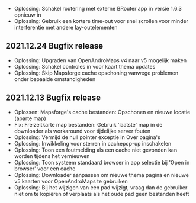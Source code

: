 - Oplossing: Schakel routering met externe BRouter app in versie 1.6.3 opnieuw in
- Oplossing: Gebruik een kortere time-out voor snel scrollen voor minder interferentie met andere lay-outelementen

## 2021.12.24 Bugfix release

- Oplossing: Upgraden van OpenAndroMaps v4 naar v5 mogelijk maken
- Oplossing: Schakel controles in voor kaart thema updates
- Oplossing: Skip Mapsforge cache opschoning vanwege problemen onder bepaalde omstandigheden

## 2021.12.13 Bugfix release

- Oplossen: Mapsforge's cache bestanden: Opschonen en nieuwe locatie (aparte map)
- Fix: Freizeitkarte map bestanden: Gebruik 'laatste' map in de downloader als workaround voor tijdelijke server fouten
- Oplossing: Vermijd de null pointer exceptie in Over pagina's
- Oplossing: Inwikkeling voor sterren in cachepop-up inschakelen
- Oplossing: Toon een foutmelding als een cache niet gevonden kan worden tijdens het vernieuwen
- Oplossing: Toon systeem standaard browser in app selectie bij 'Open in browser' voor een cache
- Oplossing: Downloader aanpassen om nieuwe thema pagina en nieuwe v5 kaarten voor OpenAndroMaps te gebruiken
- Oplossing: Bij het wijzigen van een pad wijzigt, vraag dan de gebruiker niet om te kopiëren of verplaats als het oude pad geen bestanden heeft

